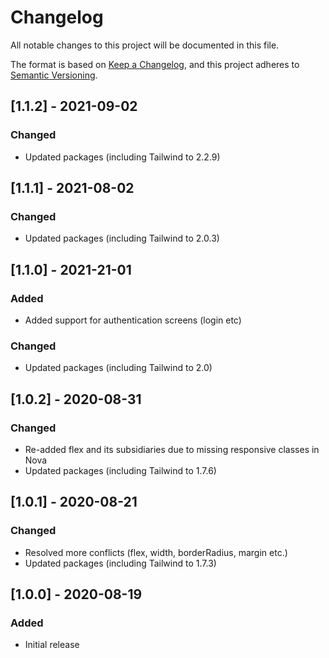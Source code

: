 # Changelog

All notable changes to this project will be documented in this file.

The format is based on [Keep a Changelog](https://keepachangelog.com/en/1.0.0/),
and this project adheres to [Semantic Versioning](https://semver.org/spec/v2.0.0.html).

## [1.1.2] - 2021-09-02

### Changed

- Updated packages (including Tailwind to 2.2.9)

## [1.1.1] - 2021-08-02

### Changed

- Updated packages (including Tailwind to 2.0.3)

## [1.1.0] - 2021-21-01

### Added

- Added support for authentication screens (login etc)

### Changed

- Updated packages (including Tailwind to 2.0)

## [1.0.2] - 2020-08-31

### Changed

- Re-added flex and its subsidiaries due to missing responsive classes in Nova
- Updated packages (including Tailwind to 1.7.6)

## [1.0.1] - 2020-08-21

### Changed

- Resolved more conflicts (flex, width, borderRadius, margin etc.)
- Updated packages (including Tailwind to 1.7.3)

## [1.0.0] - 2020-08-19

### Added

- Initial release

